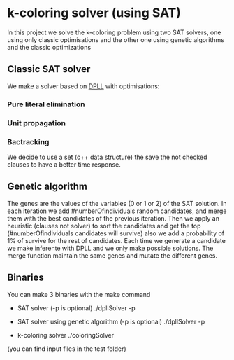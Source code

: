 # k-coloring solver (using SAT)
In this project we solve the k-coloring problem using two SAT solvers, one using only classic optimisations and the other one using genetic algorithms and the classic optimizations

## Classic SAT solver

We make a solver based on [DPLL](https://en.wikipedia.org/wiki/DPLL_algorithm) with optimisations:

### Pure literal elimination
### Unit propagation
### Bactracking

We decide to use a set (c++ data structure) the save the not checked clauses to have a better time response.

## Genetic algorithm

The genes are the values of the variables (0 or 1 or 2) of the SAT solution. In each iteration we add #numberOfindividuals random candidates, and merge them with the best candidates of the previous iteration. Then we apply an heuristic (clauses not solver) to sort the candidates and get the top (#numberOfindividuals candidates will survive) also we add a probability of 1% of survive for the rest of candidates. Each time we generate a candidate we make inferente with DPLL and we only make possible solutions. The merge function maintain the same genes and mutate the different genes.

## Binaries

You can make 3 binaries with the make command

* SAT solver (-p is optional)
./dpllSolver <file-cnf> -p 

* SAT solver using genetic algorithm (-p is optional)
./dpllSolver <file-cnf> <numberOfEpochs> <numberOfindividuals> -p

* k-coloring solver 
./coloringSolver <k-coloring-file> <output-file-name>

(you can find input files in the test folder)
